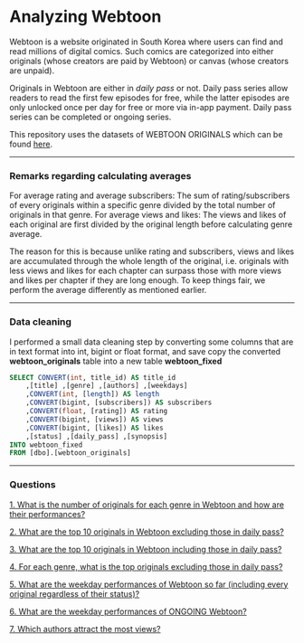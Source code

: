 # Analyzing Webtoon
Webtoon is a website originated in South Korea where users can find and read millions of digital comics. Such comics are categorized into either originals (whose creators are paid by Webtoon) or canvas (whose creators are unpaid).

Originals in Webtoon are either in *daily pass* or not. Daily pass series allow readers to read the first few episodes for free, while the latter episodes are only unlocked once per day for free or more via in-app payment. Daily pass series can be completed or ongoing series.  

This repository uses the datasets of WEBTOON ORIGINALS which can be found [here](https://www.kaggle.com/datasets/iridazzle/webtoon-originals-datasets).

***
### Remarks regarding calculating averages
For average rating and average subscribers: The sum of rating/subscribers of every originals within a specific genre divided by the total number of originals in that genre. For average views and likes: The views and likes of each original are first divided by the original length before calculating genre average.

The reason for this is because unlike rating and subscribers, views and likes are accumulated through the whole length of the original, i.e. originals with less views and likes for each chapter can surpass those with more views and likes per chapter if they are long enough. To keep things fair, we perform the average differently as mentioned earlier.

***
### Data cleaning
I performed a small data cleaning step by converting some columns that are in text format into int, bigint or float format, and save copy the converted **webtoon_originals** table into a new table **webtoon_fixed**
````sql
SELECT CONVERT(int, title_id) AS title_id
	,[title] ,[genre] ,[authors] ,[weekdays]
	,CONVERT(int, [length]) AS length
	,CONVERT(bigint, [subscribers]) AS subscribers
	,CONVERT(float, [rating]) AS rating
	,CONVERT(bigint, [views]) AS views
	,CONVERT(bigint, [likes]) AS likes
	,[status] ,[daily_pass] ,[synopsis]
INTO webtoon_fixed
FROM [dbo].[webtoon_originals]
````

*** 
### Questions
[1. What is the number of originals for each genre in Webtoon and how are their performances?](https://github.com/huongtxdo/SQL-analyzing-Webtoon/blob/main/solution.md#1-what-is-the-number-of-originals-for-each-genre-in-webtoon-and-how-are-their-performances)

[2. What are the top 10 originals in Webtoon excluding those in daily pass?](https://github.com/huongtxdo/SQL-analyzing-Webtoon/blob/main/solution.md#2-what-are-the-top-10-originals-in-webtoon-excluding-those-in-daily-pass)

[3. What are the top 10 originals in Webtoon including those in daily pass?](https://github.com/huongtxdo/SQL-analyzing-Webtoon/blob/main/solution.md#3-what-are-the-top-10-originals-in-webtoon-including-those-in-daily-pass)

[4. For each genre, what is the top originals excluding those in daily pass?](https://github.com/huongtxdo/SQL-analyzing-Webtoon/blob/main/solution.md#4-for-each-genre-what-is-the-top-originals-excluding-those-in-daily-pass)

[5. What are the weekday performances of Webtoon so far (including every original regardless of their status)?](https://github.com/huongtxdo/SQL-analyzing-Webtoon/blob/main/solution.md#5-what-are-the-weekday-performances-of-webtoon-so-far-including-every-original-regardless-of-their-status)

[6. What are the weekday performances of ONGOING Webtoon?](https://github.com/huongtxdo/SQL-analyzing-Webtoon/blob/main/solution.md#6-what-are-the-weekday-performances-of-ongoing-webtoon)

[7. Which authors attract the most views?](https://github.com/huongtxdo/SQL-analyzing-Webtoon/blob/main/solution.md#7-which-authors-attract-the-most-views)
